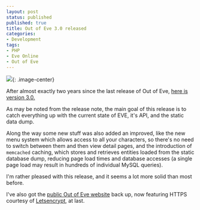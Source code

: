 ```yaml
---
layout: post
status: published
published: true
title: Out of Eve 3.0 released
categories:
- Development
tags:
- PHP
- Eve Online
- Out of Eve
---
```


![](https://outofeve.com/templates/light/images/title.png){: .image-center}

After almost exactly two years since the last release of Out of Eve,
[here is version 3.0.](https://github.com/shrimpza/outofeve/releases/tag/outofeve-3.0-citadel)

As may be noted from the release note, the main goal of this release is to
catch everything up with the current state of EVE, it's API, and the static
data dump.

Along the way some new stuff was also added an improved, like the new menu
system which allows access to all your characters, so there's no need to switch
between them and then view detail pages, and the introduction of `memcached`
caching, which stores and retrieves entities loaded from the static database
dump, reducing page load times and database accesses (a single page load may
result in hundreds of individual MySQL queries).

I'm rather pleased with this release, and it seems a lot more solid than most
before.

I've also got the [public Out of Eve website](https://outofeve.com/) back up,
now featuring HTTPS courtesy of [Letsencrypt](https://letsencrypt.org/), at
last.
